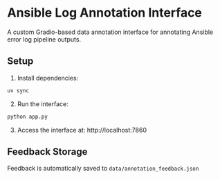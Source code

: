 # Ansible Log Annotation Interface

A custom Gradio-based data annotation interface for annotating Ansible error log pipeline outputs.

## Setup

1. Install dependencies:
```bash
uv sync
```

2. Run the interface:
```bash
python app.py
```

3. Access the interface at: http://localhost:7860

## Feedback Storage

Feedback is automatically saved to `data/annotation_feedback.json`